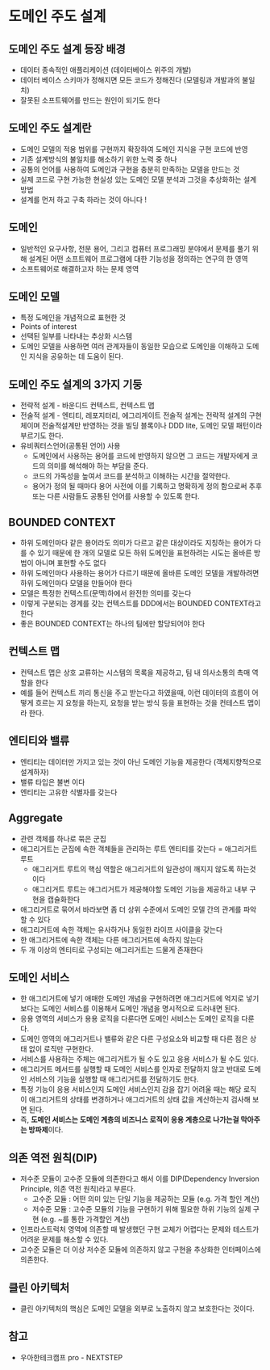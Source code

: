 # 도메인 주도 설계

## 도메인 주도 설계 등장 배경

- 데이터 종속적인 애플리케이션 (데이터베이스 위주의 개발)
- 데이터 베이스 스키마가 정해지면 모든 코드가 정해진다 (모델링과 개발과의 불일치)
- 잘못된 소프트웨어를 만드는 원인이 되기도 한다

## 도메인 주도 설계란

- 도메인 모델의 적용 범위를 구현까지 확장하여 도메인 지식을 구현 코드에 반영
- 기존 설계방식의 불일치를 해소하기 위한 노력 중 하나
- 공통의 언어를 사용하여 도메인과 구현을 충분히 만족하는 모델을 만드는 것
- 실제 코드로 구현 가능한 현실성 있는 도메인 모델 분석과 그것을 추상화하는 설계 방법
- 설계를 먼저 하고 구축 하라는 것이 아니다 !

## 도메인

- 일반적인 요구사항, 전문 용어, 그리고 컴퓨터 프로그래밍 분야에서 문제를 풀기 위해 설계된 어떤 소프트웨어 프로그램에 대한 기능성을 정의하는 연구의 한 영역
- 소프트웨어로 해결하고자 하는 문제 영역

## 도메인 모델

- 특정 도메인을 개념적으로 표현한 것
- Points of interest
- 선택된 일부를 나타내는 추상화 시스템
- 도메인 모델을 사용하면 여러 관계자들이 동일한 모습으로 도메인을 이해하고 도메인 지식을 공유하는 데 도움이 된다.

## 도메인 주도 설계의 3가지 기둥

- 전략적 설계  - 바운디드 컨텍스트, 컨텍스트 맵
- 전술적 설계 - 엔티티, 레포지터리, 에그리게이트
전술적 설계는 전략적 설계의 구현체이며 전술적설계만 반영하는 것을 빌딩 블록이나 DDD lite, 도메인 모델 패턴이라 부르기도 한다.
- 유비쿼터스언어(공통된 언어) 사용
    - 도메인에서 사용하는 용어를 코드에 반영하지 않으면 그 코드는 개발자에게 코드의 의미를 해석해야 하는 부담을 준다.
    - 코드의 가독성을 높여서 코드를 분석하고 이해하는 시간을 절약한다.
    - 용어가 정의 될 때마다 용어 사전에 이를 기록하고 명확하게 정의 함으로써 추후 또는 다른 사람들도 공통된 언어를 사용할 수 있도록 한다.

## BOUNDED CONTEXT

- 하위 도메인마다 같은 용어라도 의미가 다르고 같은 대상이라도 지칭하는 용어가 다를 수 있기 때문에 한 개의 모델로 모든 하위 도메인을 표현하려는 시도는 올바른 방법이 아니며 표현할 수도 없다
- 하위 도메인마다 사용하는 용어가 다르기 때문에 올바른 도메인 모델을 개발하려면 하위 도메인마다 모델을 만들어야 한다
- 모델은 특정한 컨텍스트(문맥)하에서 완전한 의미를 갖는다
- 이렇게 구분되는 경계를 갖는 컨텍스트를 DDD에서는 BOUNDED CONTEXT라고 한다
- 좋은 BOUNDED CONTEXT는 하나의 팀에만 할당되어야 한다

## 컨텍스트 맵

- 컨텍스트 맵은 상호 교류하는 시스템의 목록을 제공하고, 팀 내 의사소통의 촉매 역할을 한다
- 예를 들어 컨텍스트 끼리 통신을 주고 받는다고 하였을때, 이런 데이터의 흐름이 어떻게 흐르는 지 요청을 하는지, 요청을 받는 방식 등을 표현하는 것을 컨테스트 맵이라 한다.

## 엔티티와 밸류

- 엔티티는 데이터만 가지고 있는 것이 아닌 도메인 기능을 제공한다 (객체지향적으로 설계하자)
- 밸류 타입은 불변 이다
- 엔티티는 고유한 식별자를 갖는다

## Aggregate

- 관련 객체를 하나로 묶은 군집
- 애그리거트는 군집에 속한 객체들을 관리하는 루트 엔티티를 갖는다 = 애그리거트 루트
    - 애그리거트 루트의 핵심 역할은 애그리거트의 일관성이 깨지지 않도록 하는것이다
    - 애그리거트 루트는 애그리거트가 제공해야할 도메인 기능을 제공하고 내부 구현을 캡슐화한다
- 애그리거트로 묶어서 바라보면 좀 더 상위 수준에서 도메인 모델 간의 관계를 파악할 수 있다
- 애그리거트에 속한 객체는 유사하거나 동일한 라이프 사이클을 갖는다
- 한 애그리거트에 속한 객체는 다른 애그리거트에 속하지 않는다
- 두 개 이상의 엔티티로 구성되는 애그리거트는 드물게 존재한다

## 도메인 서비스

- 한 애그리거트에 넣기 애매한 도메인 개념을 구현하려면 애그리거트에 억지로 넣기보다는 도메인 서비스를 이용해서 도메인 개념을 명시적으로 드러내면 된다.
- 응용 영역의 서비스가 용용 로직을 다룬다면 도메인 서비스는 도메인 로직을 다룬다.
- 도메인 영역의 애그리거트나 밸류와 같은 다른 구성요소와 비교할 때 다른 점은 상태 없이 로직만 구현한다.
- 서비스를 사용하는 주체는 애그리거트가 될 수도 있고 응용 서비스가 될 수도 있다.
- 애그리거트 메서드를 실행할 때 도메인 서비스를 인자로 전달하지 않고 반대로 도메인 서비스의 기능을 실행할 때 애그리거트를 전달하기도 한다.
- 특정 기능이 응용 서비스인지 도메인 서비스인지 감을 잡기 어려울 때는 해당 로직이 애그리거트의 상태를 변경하거나 애그리거트의 상태 값을 계산하는지 검사해 보면 된다.
- 즉, **도메인 서비스는 도메인 계층의 비즈니스 로직이 응용 계층으로 나가는걸 막아주는 방파제**이다.

## 의존 역전 원칙(DIP)

- 저수준 모듈이 고수준 모듈에 의존한다고 해서 이를 DIP(Dependency Inversion Principle, 의존 역전 원칙)라고 부른다.
    - 고수준 모듈 : 어떤 의미 있는 단일 기능을 제공하는 모듈 (e.g. 가격 할인 계산)
    - 저수준 모듈 : 고수준 모듈의 기능을 구현하기 위해 필요한 하위 기능의 실제 구현
    (e.g. ~를 통한 가격할인 계산)
- 인프라스트럭처 영역에 의존할 때 발생했던 구현 교체가 어렵다는 문제와 테스트가 어려운 문제를 해소할 수 있다.
- 고수준 모듈은 더 이상 저수준 모듈에 의존하지 않고 구현을 추상화한 인터페이스에 의존한다.

## 클린 아키텍처

- 클린 아키텍처의 핵심은 도메인 모델을 외부로 노출하지 않고 보호한다는 것이다.

## 참고

- 우아한테크캠프 pro - NEXTSTEP

